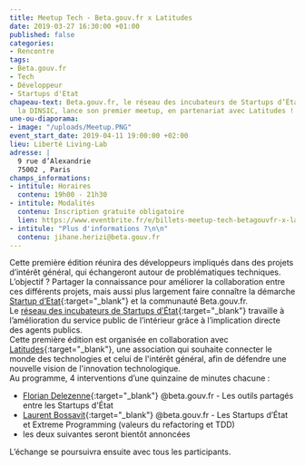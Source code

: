 ```yaml
---
title: Meetup Tech - Beta.gouv.fr x Latitudes
date: 2019-03-27 16:30:00 +01:00
published: false
categories:
- Rencontre
tags:
- Beta.gouv.fr
- Tech
- Développeur
- Startups d'Etat
chapeau-text: Beta.gouv.fr, le réseau des incubateurs de Startups d’État piloté par
  la DINSIC, lance son premier meetup, en partenariat avec Latitudes !
une-ou-diaporama:
- image: "/uploads/Meetup.PNG"
event_start_date: 2019-04-11 19:00:00 +02:00
lieu: Liberté Living-Lab
adresse: |
  9 rue d’Alexandrie
  75002 , Paris
champs_informations:
- intitule: Horaires
  contenu: 19h00 - 21h30
- intitule: Modalités
  contenu: Inscription gratuite obligatoire
  lien: https://www.eventbrite.fr/e/billets-meetup-tech-betagouvfr-x-latitudes-59297040043
- intitule: "Plus d'informations ?\n\n"
  contenu: jihane.herizi@beta.gouv.fr
---
```


Cette première édition réunira des développeurs impliqués dans des projets d’intérêt général, qui échangeront autour de problématiques techniques. 
L’objectif ? Partager la connaissance pour améliorer la collaboration entre ces différents projets, mais aussi plus largement faire connaître la démarche [Startup d’Etat](https://beta.gouv.fr/startups/){:target="_blank"} et la communauté Beta.gouv.fr. 
<br>
Le [réseau des incubateurs de Startups d’État](https://beta.gouv.fr/incubateurs/){:target="_blank"} travaille à l’amélioration du service public de l’intérieur grâce à l’implication directe des agents publics. 
<br>
Cette première édition est organisée en collaboration avec [Latitudes](http://www.latitudes.cc/){:target="_blank"}, une association qui souhaite connecter le monde des technologies et celui de l'intérêt général, afin de défendre une nouvelle vision de l'innovation technologique.
<br>
Au programme, 4 interventions d’une quinzaine de minutes chacune : 
* [Florian Delezenne](https://twitter.com/FDelezenne){:target="_blank"} @beta.gouv.fr - Les outils partagés entre les Startups d'État
* [Laurent Bossavit](https://twitter.com/Morendil){:target="_blank"} @beta.gouv.fr - Les Startups d’État et Extreme Programming (valeurs du refactoring et TDD)
* les deux suivantes seront bientôt annoncées

L’échange se poursuivra ensuite avec tous les participants. 



